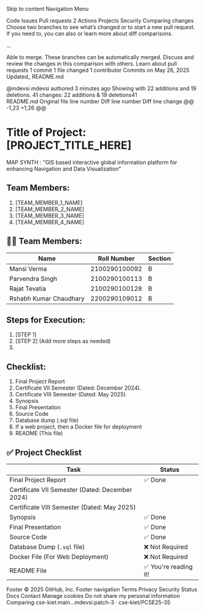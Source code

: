 Skip to content
Navigation Menu

Code
Issues
Pull requests
2
Actions
Projects
Security
Comparing changes
Choose two branches to see what’s changed or to start a new pull request. If you need to, you can also  or learn more about diff comparisons.
 
 
...
 
 
  Able to merge. These branches can be automatically merged.
Discuss and review the changes in this comparison with others. Learn about pull requests
 1 commit
 1 file changed
 1 contributor
Commits on May 26, 2025
Updated_ README.md

@mdevsi
mdevsi authored 3 minutes ago
 Showing  with 22 additions and 19 deletions.
 41 changes: 22 additions & 19 deletions41  
README.md
Original file line number	Diff line number	Diff line change
@@ -1,23 +1,26 @@
# Title of Project: [PROJECT_TITLE_HERE]
MAP SYNTH : "GIS based interactive global information platform for enhancing Navigation and Data Visualization" 

## Team Members:
1. [TEAM_MEMBER_1_NAME]
2. [TEAM_MEMBER_2_NAME]
3. [TEAM_MEMBER_3_NAME]
4. [TEAM_MEMBER_4_NAME]
## 👨‍💻 Team Members:
| Name                   | Roll Number        |Section  |
|------------------------|--------------------|---------|
| Mansi Verma            | 2100290100092      |B        |
| Parvendra Singh        | 2100290100113      |B        |
| Rajat Tevatia          | 2100290100128      |B        |
| Rshabh Kumar Chaudhary | 2200290109012      |B        |

## Steps for Execution:
1. [STEP 1]
2. [STEP 2]
   (Add more steps as needed)
1. 

## Checklist:
1. Final Project Report
2. Certificate VII Semester (Dated: December 2024).
3. Certificate VIII Semester (Dated: May 2025).
4. Synopsis
5. Final Presentation
6. Source Code
7. Database dump (.sql file)
8. If a web project, then a Docker file for deployment
9. README (This file)
## ✅ Project Checklist

| Task                                             | Status       |
|--------------------------------------------------|--------------|
| Final Project Report                             | ✅ Done       |
| Certificate VII Semester (Dated: December 2024)  |        |
| Certificate VIII Semester (Dated: May 2025)      |        |
| Synopsis                                         | ✅ Done       |
| Final Presentation                               | ✅ Done       |
| Source Code                                      | ✅ Done       |
| Database Dump (`.sql` file)                      | ❌ Not Required |
| Docker File (For Web Deployment)                 | ❌ Not Required |
| README File                                      | ✅ You're reading it! |
Footer
© 2025 GitHub, Inc.
Footer navigation
Terms
Privacy
Security
Status
Docs
Contact
Manage cookies
Do not share my personal information
Comparing cse-kiet:main...mdevsi:patch-3 · cse-kiet/PCSE25-35
